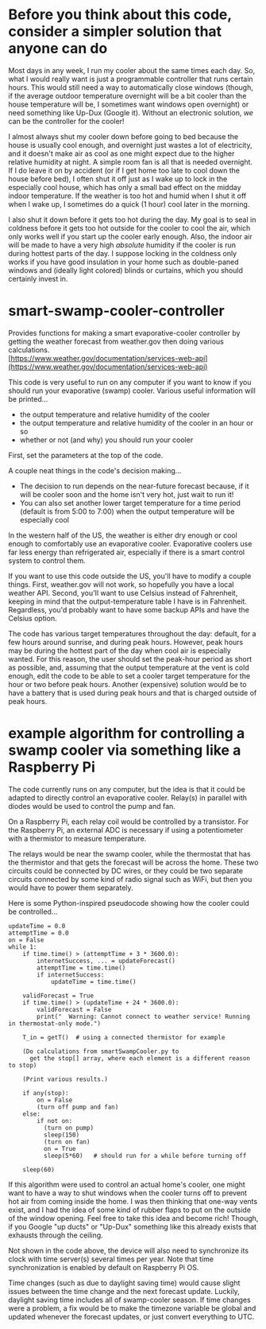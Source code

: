 # Before you think about this code, consider a simpler solution that anyone can do

Most days in any week, I run my cooler about the same times each day. So, what I would really want is just a programmable controller that runs certain hours. This would still need a way to automatically close windows (though, if the average outdoor temperature overnight will be a bit cooler than the house temperature will be, I sometimes want windows open overnight) or need something like Up-Dux (Google it). Without an electronic solution, *we* can be the controller for the cooler!

I almost always shut my cooler down before going to bed because the house is usually cool enough, and overnight just wastes a lot of electricity, and it doesn't make air as cool as one might expect due to the higher relative humidity at night. A simple room fan is all that is needed overnight. If I do leave it on by accident (or if I get home too late to cool down the house before bed), I often shut it off just as I wake up to lock in the especially cool house, which has only a small bad effect on the midday indoor temperature. If the weather is too hot and humid when I shut it off when I wake up, I sometimes do a quick (1 hour) cool later in the morning.

I also shut it down before it gets too hot during the day. My goal is to seal in coldness before it gets too hot outside for the cooler to cool the air, which only works well if you start up the cooler early enough. Also, the indoor air will be made to have a very high *absolute* humidity if the cooler is run during hottest parts of the day. I suppose locking in the coldness only works if you have good insulation in your home such as double-paned windows and (ideally light colored) blinds or curtains, which you should certainly invest in.


# smart-swamp-cooler-controller
Provides functions for making a smart evaporative-cooler controller by getting the weather forecast from weather.gov then doing various calculations.  
[https://www.weather.gov/documentation/services-web-api](https://www.weather.gov/documentation/services-web-api)

This code is very useful to run on any computer if you want to know if you should run your evaporative (swamp) cooler. Various useful information will be printed...
 - the output temperature and relative humidity of the cooler
 - the output temperature and relative humidity of the cooler in an hour or so
 - whether or not (and why) you should run your cooler

First, set the parameters at the top of the code.

A couple neat things in the code's decision making...
 - The decision to run depends on the near-future forecast because, if it will be cooler soon and the home isn't very hot, just wait to run it!
 - You can also set another lower target temperature for a time period (default is from 5:00 to 7:00) when the output temperature will be especially cool

In the western half of the US, the weather is either dry enough or cool enough to comfortably use an evaporative cooler. Evaporative coolers use far less energy than refrigerated air, especially if there is a smart control system to control them.

If you want to use this code outside the US, you'll have to modify a couple things. First, weather.gov will not work, so hopefully you have a local weather API. Second, you'll want to use Celsius instead of Fahrenheit, keeping in mind that the output-temperature table I have is in Fahrenheit. Regardless, you'd probably want to have some backup APIs and have the Celsius option.

The code has various target temperatures throughout the day: default, for a few hours around sunrise, and during peak hours. However, peak hours may be during the hottest part of the day when cool air is especially wanted. For this reason, the user should set the peak-hour period as short as possible, and, assuming that the output temperature at the vent is cold enough, edit the code to be able to set a cooler target temperature for the hour or two before peak hours. Another (expensive) solution would be to have a battery that is used during peak hours and that is charged outside of peak hours.


# example algorithm for controlling a swamp cooler via something like a Raspberry Pi
The code currently runs on any computer, but the idea is that it could be adapted to directly control an evaporative cooler. Relay(s) in parallel with diodes would be used to control the pump and fan.

On a Raspberry Pi, each relay coil would be controlled by a transistor. For the Raspberry Pi, an external ADC is necessary if using a potentiometer with a thermistor to measure temperature.

The relays would be near the swamp cooler, while the thermostat that has the thermistor and that gets the forecast will be across the home. These two circuits could be connected by DC wires, or they could be two separate circuits connected by some kind of radio signal such as WiFi, but then you would have to power them separately.

Here is some Python-inspired pseudocode showing how the cooler could be controlled...
```
updateTime = 0.0
attemptTime = 0.0
on = False
while 1:
    if time.time() > (attemptTime + 3 * 3600.0):
        internetSuccess, ... = updateForecast()
        attemptTime = time.time()
        if internetSuccess:
            updateTime = time.time()

    validForecast = True
    if time.time() > (updateTime + 24 * 3600.0):
        validForecast = False
        print("  Warning: Cannot connect to weather service! Running in thermostat-only mode.")

    T_in = getT()  # using a connected thermistor for example

    (Do calculations from smartSwampCooler.py to
      get the stop[] array, where each element is a different reason to stop)

    (Print various results.)

    if any(stop):
        on = False
        (turn off pump and fan)
    else:
        if not on:
          (turn on pump)
          sleep(150)
          (turn on fan)
          on = True
          sleep(5*60)   # should run for a while before turning off

    sleep(60)
```

If this algorithm were used to control an actual home's cooler, one might want to have a way to shut windows when the cooler turns off to prevent hot air from coming inside the home. I was then thinking that one-way vents exist, and I had the idea of some kind of rubber flaps to put on the outside of the window opening. Feel free to take this idea and become rich! Though, if you Google "up ducts" or "Up-Dux" something like this already exists that exhausts through the ceiling.

Not shown in the code above, the device will also need to synchronize its clock with time server(s) several times per year. Note that time synchronization is enabled by default on Raspberry Pi OS.

Time changes (such as due to daylight saving time) would cause slight issues between the time change and the next forecast update. Luckily, daylight saving time includes all of swamp-cooler season. If time changes were a problem, a fix would be to make the timezone variable be global and updated whenever the forecast updates, or just convert everything to UTC.

